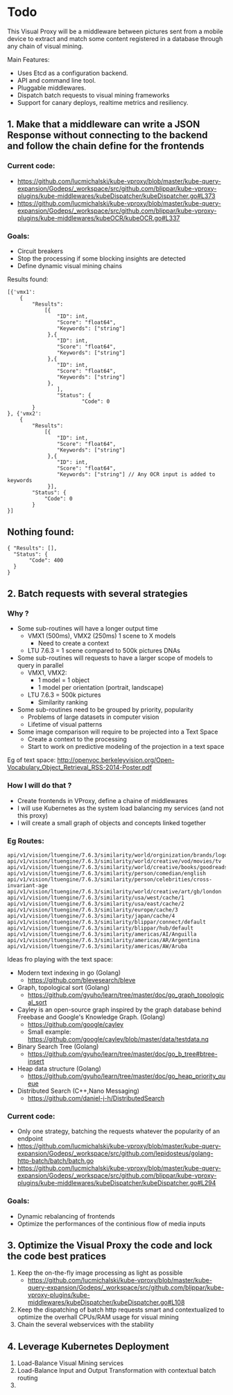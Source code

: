 # Todo

This Visual Proxy will be a middleware between pictures sent from a mobile device to extract and match some content registered in a database through any chain of visual mining.

Main Features:
* Uses Etcd as a configuration backend.
* API and command line tool.
* Pluggable middlewares.
* Dispatch batch requests to visual mining frameworks
* Support for canary deploys, realtime metrics and resiliency.


## 1. Make that a middleware can write a JSON Response without connecting to the backend and follow the chain define for the frontends

### Current code:
- https://github.com/lucmichalski/kube-vproxy/blob/master/kube-query-expansion/Godeps/_workspace/src/github.com/blippar/kube-vproxy-plugins/kube-middlewares/kubeDispatcher/kubeDispatcher.go#L373
- https://github.com/lucmichalski/kube-vproxy/blob/master/kube-query-expansion/Godeps/_workspace/src/github.com/blippar/kube-vproxy-plugins/kube-middlewares/kubeOCR/kubeOCR.go#L337

### Goals:
- Circuit breakers
- Stop the processing if some blocking insights are detected
- Define dynamic visual mining chains

Results found:
```
[{'vmx1':
    {
        "Results":
            [{
                "ID": int,
                "Score": "float64",
                "Keywords": ["string"]
             },{
                "ID": int,
                "Score": "float64",
                "Keywords": ["string"]
             },{
                "ID": int,
                "Score": "float64",
                "Keywords": ["string"]
             },
                ],
                "Status": {
                        "Code": 0
        }
}, {'vmx2':
    {
        "Results":
            [{
                "ID": int,
                "Score": "float64",
                "Keywords": ["string"]
             },{
                "ID": int,
                "Score": "float64",
                "Keywords": ["string"] // Any OCR input is added to keywords
             }],
        "Status": {
            "Code": 0
        }
}]
```
## Nothing found:
```
{ "Results": [],
  "Status": {
       "Code": 400
  }
}
```

## 2. Batch requests with several strategies

### Why ? 
- Some sub-routines will have a longer output time
	- VMX1 (500ms), VMX2 (250ms) 1 scene to X models 
		- Need to create a context
	- LTU 7.6.3 = 1 scene compared to 500k pictures DNAs
- Some sub-routines will requests to have a larger scope of models to query in parallel
	- VMX1, VMX2: 
		- 1 model = 1 object
		- 1 model per orientation (portrait, landscape)
	- LTU 7.6.3 = 500k pictures
		- Similarity ranking
- Some sub-routines need to be grouped by priority, popularity 
	- Problems of large datasets in computer vision
	- Lifetime of visual patterns
- Some image comparison will require to be projected into a Text Space
	- Create a context to the processing
	- Start to work on predictive modeling of the projection in a text space

Eg of text space: http://openvoc.berkeleyvision.org/Open-Vocabulary_Object_Retrieval_RSS-2014-Poster.pdf

### How I will do that ?
- Create frontends in VProxy, define a chaine of middlewares
- I will use Kubernetes as the system load balancing my services (and not this proxy)
- I will create a small graph of objects and concepts linked together

### Eg Routes:
```
api/v1/vision/ltuengine/7.6.3/similarity/world/orginization/brands/logopedia.org
api/v1/vision/ltuengine/7.6.3/similarity/world/creative/vod/movies/tv
api/v1/vision/ltuengine/7.6.3/similarity/world/creative/books/goodreads.com
api/v1/vision/ltuengine/7.6.3/similarity/person/comedian/english
api/v1/vision/ltuengine/7.6.3/similarity/person/celebrities/cross-invariant-age
api/v1/vision/ltuengine/7.6.3/similarity/world/creative/art/gb/london
api/v1/vision/ltuengine/7.6.3/similarity/usa/west/cache/1
api/v1/vision/ltuengine/7.6.3/similarity/usa/east/cache/2
api/v1/vision/ltuengine/7.6.3/similarity/europe/cache/3
api/v1/vision/ltuengine/7.6.3/similarity/japan/cache/4
api/v1/vision/ltuengine/7.6.3/similarity/blippar/connect/default
api/v1/vision/ltuengine/7.6.3/similarity/blippar/hub/default
api/v1/vision/ltuengine/7.6.3/similarity/americas/AI/Anguilla
api/v1/vision/ltuengine/7.6.3/similarity/americas/AR/Argentina
api/v1/vision/ltuengine/7.6.3/similarity/americas/AW/Aruba
```

Ideas fro playing with the text space:
- Modern text indexing in go (Golang)
	- https://github.com/blevesearch/bleve
- Graph, topological sort (Golang)
	- https://github.com/gyuho/learn/tree/master/doc/go_graph_topological_sort
- Cayley is an open-source graph inspired by the graph database behind  Freebase and Google's Knowledge Graph.  (Golang)
	- https://github.com/google/cayley
	- Small example: https://github.com/google/cayley/blob/master/data/testdata.nq
- Binary Search Tree (Golang)
	- https://github.com/gyuho/learn/tree/master/doc/go_b_tree#btree-insert
- Heap data structure (Golang)
	- https://github.com/gyuho/learn/tree/master/doc/go_heap_priority_queue
- Distributed Search (C++,Nano Messaging)
	- https://github.com/daniel-j-h/DistributedSearch

### Current code:
- Only one strategy, batching the requests whatever the popularity of an endpoint
- https://github.com/lucmichalski/kube-vproxy/blob/master/kube-query-expansion/Godeps/_workspace/src/github.com/lepidosteus/golang-http-batch/batch/batch.go
- https://github.com/lucmichalski/kube-vproxy/blob/master/kube-query-expansion/Godeps/_workspace/src/github.com/blippar/kube-vproxy-plugins/kube-middlewares/kubeDispatcher/kubeDispatcher.go#L294

### Goals:
- Dynamic rebalancing of frontends
- Optimize the performances of the continious flow of media inputs 

## 3. Optimize the Visual Proxy the code and lock the code best pratices
1. Keep the on-the-fly image processing as light as possible
	- https://github.com/lucmichalski/kube-vproxy/blob/master/kube-query-expansion/Godeps/_workspace/src/github.com/blippar/kube-vproxy-plugins/kube-middlewares/kubeDispatcher/kubeDispatcher.go#L108
2. Keep the dispatching of batch http requests smart and contextualized to optimize the overhall CPUs/RAM usage for visual mining
3. Chain the several webservices with the stability


## 4. Leverage Kubernetes Deployment
1. Load-Balance Visual Mining services
2. Load-Balance Input and Output Transformation with contextual batch routing
3. 

